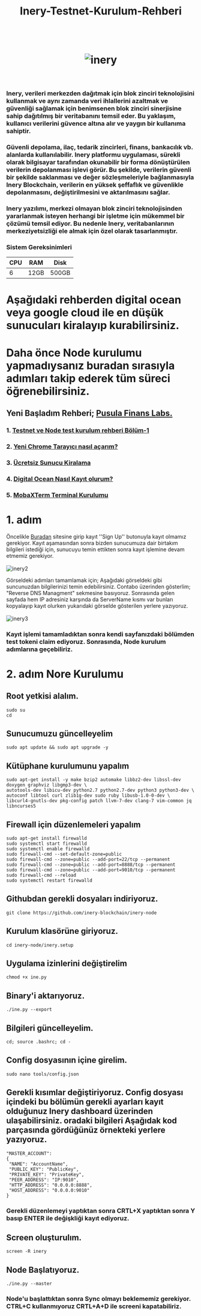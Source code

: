 
<h1 align="center">Inery-Testnet-Kurulum-Rehberi

<br/><br>
![inery](https://user-images.githubusercontent.com/111747226/199734984-b5481b6f-ed6f-46b4-94ec-ff4ed18643ac.png)
<br/><br>
### Inery, verileri merkezden dağıtmak için blok zinciri teknolojisini kullanmak ve aynı zamanda veri ihlallerini azaltmak ve güvenliği sağlamak için benimsenen blok zinciri sinerjisine sahip dağıtılmış bir veritabanını temsil eder. Bu yaklaşım, kullanıcı verilerini güvence altına alır ve yaygın bir kullanıma sahiptir.

### Güvenli depolama, ilaç, tedarik zincirleri, finans, bankacılık vb. alanlarda kullanılabilir. Inery platformu uygulaması, sürekli olarak bilgisayar tarafından okunabilir bir forma dönüştürülen verilerin depolanması işlevi görür. Bu şekilde, verilerin güvenli bir şekilde saklanması ve değer sözleşmeleriyle bağlanmasıyla Inery Blockchain, verilerin en yüksek şeffaflık ve güvenlikle depolanmasını, değiştirilmesini ve aktarılmasını sağlar.

### Inery yazılımı, merkezi olmayan blok zinciri teknolojisinden yararlanmak isteyen herhangi bir işletme için mükemmel bir çözümü temsil ediyor. Bu nedenle Inery, veritabanlarının merkeziyetsizliği ele almak için özel olarak tasarlanmıştır.

### Sistem Gereksinimleri 

|CPU | RAM  | Disk  | 
|----|------|----------|
|   6| 12GB  | 500GB    |

# Aşağıdaki rehberden digital ocean veya google cloud ile en düşük sunucuları kiralayıp kurabilirsiniz.
  
   # Daha önce Node kurulumu yapmadıysanız buradan sırasıyla adımları takip ederek tüm süreci öğrenebilirsiniz.
  ## Yeni Başladım Rehberi; [Pusula Finans Labs.](https://www.labs.pusulafinans.com/category/rehber/)
  ### 1. [Testnet ve Node test kurulum rehberi Bölüm-1](https://www.labs.pusulafinans.com/2022/08/23/testnet-ve-node-kurulum-rehberi/)
  ### 2. [Yeni Chrome Tarayıcı nasıl açarım?](https://www.labs.pusulafinans.com/2022/08/23/yeni-chrome-tarayici-nasil-acarim/)
  ### 3. [Ücretsiz Sunucu Kiralama](https://www.labs.pusulafinans.com/2022/08/23/nasil-ucretsiz-sunucu-kiralarim/)
  ### 4. [Digital Ocean Nasıl Kayıt olurum?](https://www.labs.pusulafinans.com/2022/08/23/digital-oceana-nasil-kayit-olabilirim/)
  ### 5. [MobaXTerm Terminal Kurulumu](https://www.labs.pusulafinans.com/2022/08/23/mobaxterm-terminal-kurulumu/)

 
  
  # 1. adım
Öncelikle [Buradan](https://testnet.inery.io/dashboard/) sitesine girip kayıt ''Sign Up'' butonuyla kayıt olmamız gerekiyor. Kayıt aşamasından sonra bizden sunucumuza dair birtakım bilgileri istediği için, sunucuyu temin ettikten sonra kayıt işlemine devam etmemiz gerekiyor.
<br/><br>
![inery2](https://user-images.githubusercontent.com/111747226/199738064-451761ea-99cc-4250-8cdf-bcbcbc2aa463.png)

  Görseldeki adımları tamamlamak için; Aşağıdaki görseldeki gibi suncunuzdan bilgilerinizi temin edebilirsiniz. Contabo üzerinden gösterlim; "Reverse DNS Managment" sekmesine basıyoruz. Sonrasında gelen sayfada hem IP adresiniz karşında da ServerName kısmı var bunları kopyalayıp kayıt olurken yukarıdaki görselde gösterilen yerlere yazıyoruz.
 <br/><br> 
 ![inery3](https://user-images.githubusercontent.com/111747226/199739053-1e982aef-64ef-4843-9f26-ce4719e9da2c.png)
 
 ### Kayıt işlemi tamamladıktan sonra kendi sayfanızdaki bölümden test tokeni claim ediyoruz. Sonrasında, Node kurulum adımlarına geçebiliriz.
 
   # 2. adım Nore Kurulumu
   
  ## Root yetkisi alalım.
  ```
  sudo su
  cd
  ```
  
 ## Sunucumuzu güncelleyelim
  
  ```
 sudo apt update && sudo apt upgrade -y
  ```
  
 ## Kütüphane kurulumunu yapalım
  
 ```
sudo apt-get install -y make bzip2 automake libbz2-dev libssl-dev doxygen graphviz libgmp3-dev \
autotools-dev libicu-dev python2.7 python2.7-dev python3 python3-dev \
autoconf libtool curl zlib1g-dev sudo ruby libusb-1.0-0-dev \
libcurl4-gnutls-dev pkg-config patch llvm-7-dev clang-7 vim-common jq libncurses5
 ```
 
## Firewall için düzenlemeleri yapalım
   ```
sudo apt-get install firewalld 
sudo systemctl start firewalld 
sudo systemctl enable firewalld 
sudo firewall-cmd --set-default-zone=public 
sudo firewall-cmd --zone=public --add-port=22/tcp --permanent 
sudo firewall-cmd --zone=public --add-port=8888/tcp --permanent 
sudo firewall-cmd --zone=public --add-port=9010/tcp --permanent 
sudo firewall-cmd --reload 
sudo systemctl restart firewalld
 ```
 ## Githubdan gerekli dosyaları indiriyoruz.
   ```
git clone https://github.com/inery-blockchain/inery-node
 ```
## Kurulum klasörüne giriyoruz.
   ```
cd inery-node/inery.setup
 ```
## Uygulama izinlerini değiştirelim
   ```
chmod +x ine.py
 ``` 
## Binary'i aktarıyoruz.
   ```
./ine.py --export
 ``` 
## Bilgileri güncelleyelim.
   ```
cd; source .bashrc; cd -
 ``` 
## Config dosyasının içine girelim.
   ```
sudo nano tools/config.json
 ``` 
## Gerekli kısımlar değiştiriyoruz. Config dosyası içindeki bu bölümün gerekli ayarları kayıt olduğunuz Inery dashboard üzerinden ulaşabilirsiniz. oradaki bilgileri Aşağıdak kod parçasında gördüğünüz örnekteki yerlere yazıyoruz. 
   ```
"MASTER_ACCOUNT":
{
    "NAME": "AccountName",
    "PUBLIC_KEY": "PublicKey",
    "PRIVATE_KEY": "PrivateKey",
    "PEER_ADDRESS": "IP:9010",
    "HTTP_ADDRESS": "0.0.0.0:8888",
    "HOST_ADDRESS": "0.0.0.0:9010"
}
 ``` 
 ### Gerekli düzenlemeyi yaptıktan sonra CRTL+X yaptıktan sonra Y basıp ENTER ile değişkliği kayıt ediyoruz.
 
## Screen oluşturulım.
   ```
screen -R inery
 ```
## Node Başlatıyoruz.
   ```
./ine.py --master
 ```
 ### Node'u başlattıktan sonra Sync olmayı beklememiz gerekiyor. CTRL+C kullanmıyoruz CRTL+A+D ile screeni kapatabiliriz.

